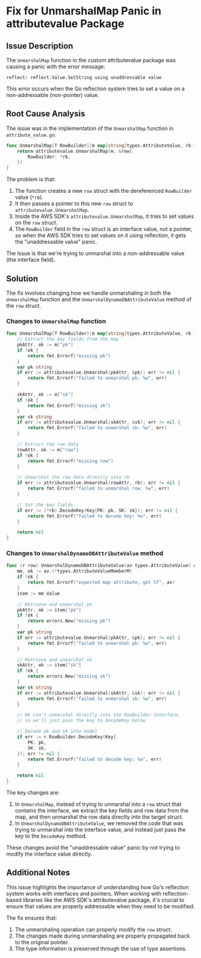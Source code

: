 # Fix for UnmarshalMap Panic in attributevalue Package

## Issue Description

The `UnmarshalMap` function in the custom attributevalue package was causing a panic with the error message:

```
reflect: reflect.Value.SetString using unaddressable value
```

This error occurs when the Go reflection system tries to set a value on a non-addressable (non-pointer) value.

## Root Cause Analysis

The issue was in the implementation of the `UnmarshalMap` function in `attribute_value.go`:

```go
func UnmarshalMap[T RowBuilder](m map[string]types.AttributeValue, rb *T) error {
    return attributevalue.UnmarshalMap(m, &row{
        RowBuilder: *rb,
    })
}
```

The problem is that:

1. The function creates a new `row` struct with the dereferenced `RowBuilder` value (`*rb`).
2. It then passes a pointer to this new `row` struct to `attributevalue.UnmarshalMap`.
3. Inside the AWS SDK's `attributevalue.UnmarshalMap`, it tries to set values on the `row` struct.
4. The `RowBuilder` field in the `row` struct is an interface value, not a pointer, so when the AWS SDK tries to set values on it using reflection, it gets the "unaddressable value" panic.

The issue is that we're trying to unmarshal into a non-addressable value (the interface field).

## Solution

The fix involves changing how we handle unmarshaling in both the `UnmarshalMap` function and the `UnmarshalDynamoDBAttributeValue` method of the `row` struct.

### Changes to `UnmarshalMap` function

```go
func UnmarshalMap[T RowBuilder](m map[string]types.AttributeValue, rb *T) error {
    // Extract the key fields from the map
    pkAttr, ok := m["pk"]
    if !ok {
        return fmt.Errorf("missing pk")
    }
    var pk string
    if err := attributevalue.Unmarshal(pkAttr, &pk); err != nil {
        return fmt.Errorf("failed to unmarshal pk: %w", err)
    }

    skAttr, ok := m["sk"]
    if !ok {
        return fmt.Errorf("missing sk")
    }
    var sk string
    if err := attributevalue.Unmarshal(skAttr, &sk); err != nil {
        return fmt.Errorf("failed to unmarshal sk: %w", err)
    }

    // Extract the row data
    rowAttr, ok := m["row"]
    if !ok {
        return fmt.Errorf("missing row")
    }

    // Unmarshal the row data directly into rb
    if err := attributevalue.Unmarshal(rowAttr, rb); err != nil {
        return fmt.Errorf("failed to unmarshal row: %w", err)
    }

    // Set the key fields
    if err := (*rb).DecodeKey(Key{PK: pk, SK: sk}); err != nil {
        return fmt.Errorf("failed to decode key: %w", err)
    }

    return nil
}
```

### Changes to `UnmarshalDynamoDBAttributeValue` method

```go
func (r row) UnmarshalDynamoDBAttributeValue(av types.AttributeValue) error {
    mm, ok := av.(*types.AttributeValueMemberM)
    if !ok {
        return fmt.Errorf("expected map attribute, got %T", av)
    }
    item := mm.Value

    // Retrieve and unmarshal pk
    pkAttr, ok := item["pk"]
    if !ok {
        return errors.New("missing pk")
    }
    var pk string
    if err := attributevalue.Unmarshal(pkAttr, &pk); err != nil {
        return fmt.Errorf("failed to unmarshal pk: %w", err)
    }

    // Retrieve and unmarshal sk
    skAttr, ok := item["sk"]
    if !ok {
        return errors.New("missing sk")
    }
    var sk string
    if err := attributevalue.Unmarshal(skAttr, &sk); err != nil {
        return fmt.Errorf("failed to unmarshal sk: %w", err)
    }

    // We can't unmarshal directly into the RowBuilder interface,
    // so we'll just pass the key to DecodeKey below

    // Decode pk and sk into model
    if err := r.RowBuilder.DecodeKey(Key{
        PK: pk,
        SK: sk,
    }); err != nil {
        return fmt.Errorf("failed to decode key: %w", err)
    }

    return nil
}
```

The key changes are:

1. In `UnmarshalMap`, instead of trying to unmarshal into a `row` struct that contains the interface, we extract the key fields and row data from the map, and then unmarshal the row data directly into the target struct.
2. In `UnmarshalDynamoDBAttributeValue`, we removed the code that was trying to unmarshal into the interface value, and instead just pass the key to the `DecodeKey` method.

These changes avoid the "unaddressable value" panic by not trying to modify the interface value directly.

## Additional Notes

This issue highlights the importance of understanding how Go's reflection system works with interfaces and pointers. When working with reflection-based libraries like the AWS SDK's attributevalue package, it's crucial to ensure that values are properly addressable when they need to be modified.

The fix ensures that:
1. The unmarshaling operation can properly modify the `row` struct.
2. The changes made during unmarshaling are properly propagated back to the original pointer.
3. The type information is preserved through the use of type assertions.
